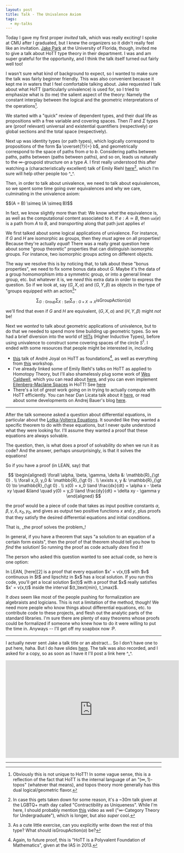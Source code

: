 ```yaml
---
layout: post
title: Talk - The Univalence Axiom
tags:
  - my-talks
---
```


Today I gave my first proper _invited_ talk, which was really exciting! 
I spoke at CMU after I graduated, but I knew the organizers so it didn't really
feel like an invitation. [Jake Park][3] at the University of Florida, though,
invited me to give a talk about HoTT type theory in their department. I was
and am super grateful for the opportunity, and I think the talk itself
turned out fairly well too!

I wasn't sure what kind of background to expect, so I wanted to make sure
the talk was fairly beginner friendly. This was also convenient because it
kept me in waters that I feel comfortable talking about. Jake requested I
talk about what HoTT (particularly univalence) is used for, so I tried to 
emphasize what is (to me) the salient aspect of the theory: Namely the
constant interplay between the logical and the geometric interpretations 
of the operations[^1].

We started with a "quick" review of dependent types, and their dual life
as propositions with a free variable and covering spaces. Then $\Pi$ and 
$\Sigma$ types are (proof relevant) universal and existential quantifiers
(respectively) or global sections and the total space (respectively). 

Next up was identity types (or path types), which logically correspond to
propositions of the form $a \overset{?}{=} b$, and geometrically correspond
to the space of paths from $a$ to $b$. Considering paths between paths,
paths between (paths between paths), and so on, leads us naturally to the
$\infty$-groupoid structure on a type $A$. I first really understood this
after watching a (characteristically excellent) talk of Emily Riehl 
[here][4][^2], which I'm sure will help other people too ^_^.

Then, in order to talk about univalence, we need to talk about equivalences,
so we spent some time going over equivalences and why we care, culminating in
the univalence axiom:

<div class=boxed markdown=1>
  $$(A = B) \simeq (A \simeq B)$$
</div>

In fact, we know slightly more than that: We know _what_ the equivalence is,
as well as the computational content associated to it. If $e : A \simeq B$,
then $\mathtt{ua}(e)$ is a path from $A$ to $B$, and _transporting_ along
that path just applies $e$!

We first talked about some logical applications of univalence. For instance,
if $G$ and $H$ are isomorphic as groups, then they _must_ agree on all 
properties! Because they're actually _equal_! There was a really great question
here about some "group theoretic" properties that can distinguish isomorphic
groups. For instance, two isomorphic groups acting on different objects. 

The way we resolve this is by noticing that, to talk about these "bonus properties",
we need to fix some bonus data about $G$. Maybe it's the data of a group 
homomorphism into a symmetric group, or into a general linear group, etc. but
whatever it is, we _need_ this extra data in order to express the question.
So if we look at, say $(G,X,\alpha)$ and $(G,Y,\beta)$ as objects in the type of
"groups equipped with an action[^4]" 

$$
\sum_{G : \text{Group}} 
\sum_{X : \text{Set}} 
\sum_{\alpha : G \times X \to X}
\text{isGroupAction($\alpha$)}
$$

we'll find that even if $G$ and $H$ are equivalent, 
$(G,X,\alpha)$ and $(H,Y,\beta)$ might _not_ be!

Next we _wanted_ to talk about geometric applications of univalence, but to
do that we needed to spend more time building up geometric types. So we had
a brief diversion into the world of [HITs][6] (Higher Inductive Types),
before using univalence to construct some covering spaces of the circle
$S^1$. I ended with some resources that people might be interested in,
including

 - [this][7] talk of André Joyal on HoTT as foundations[^3], as well as everything
  from [this][8] workshop.
 - I've already linked some of Emily Riehl's talks on HoTT as applied to Homotopy Theory,
     but I'll also shamelessly plug some work of [Wes Caldwell][9], which you
     can read about [here][10], and you can even implement 
     [Eilenberg-Maclane Spaces][12] in HoTT! See [here][13]
 - There's a lot of _great_ work going on in trying to actually compute with
     HoTT efficiently. You can hear Dan Licata talk about it [here][11],
     or read about some developments on Andrej Bauer's blog [here][14].

---

After the talk someone asked a question about differential equations, in 
particular about the [Lotka-Volterra Equations][1]. It sounded like they 
wanted a specific theorem to do with these equations, but I never quite 
understood what they were looking for. I'll assume they
wanted a proof that these equations are always solvable. 

The question, then, is what does a proof of solvability do when we run it as 
code? And the answer, perhaps unsurprisingly, is that it solves the equations!

So if you have a proof (in LEAN, say) that 

$$
\begin{aligned}
\forall \alpha, \beta, \gamma, \delta &: \mathbb{R}_{\gt 0} . \\
\forall x_0, y_0 &: \mathbb{R}_{\gt 0} . \\
\exists x, y &: \mathbb{R}_{\gt 0} \to \mathbb{R}_{\gt 0} . \\
x(0) = x_0 \land \frac{dx}{dt} = \alpha x - \beta xy \quad &\land \quad y(0) = y_0 \land \frac{dy}{dt} = \delta xy - \gamma y
\end{aligned}
$$

the proof would be a piece of code that takes as input
positive constants $\alpha, \beta, \gamma, \delta, x_0, y_0$,
and gives as output two positive functions $x$ and $y$, plus proofs that
they satisfy the desired differential equations and initial conditions.

<div class=boxed markdown=1>
That is, _the proof solves the problem_!
</div>

In general, if you have a theorem that says 
"a solution to an equation of a certain form exists", then the proof of that
theorem should tell you how to _find_ the solution! So running the proof as
code actually _does_ find it! 

The person who asked this question wanted to see actual code, so here is 
one option:

<div class=boxed markdown=1>
  In LEAN, [here][2] is a proof that every equation $x' = v(x,t)$ with $v$ continuous in $t$
  and lipschitz in $x$ has a local solution. If you run this code, you'll get a local solution
  $x(t)$ with a proof that $x$ really satisfies $x' = v(x,t)$ inside the interval
  $(t_\text{min}, t_\max)$.
</div>

It _does_ seem like most of the people pushing for formalization are 
algebraists and logicians. This is not a limitation of the method, though! 
We need more people who know things about differential equations, etc. to 
contribute code to these projects, and flesh out the analytic parts of the
standard libraries. I'm sure there are plenty of easy theorems whose proofs
could be formalized if someone who knew how to do it were willing to put the
time in. Anyways -- I'll get off my soapbox now :P.

---

I actually never sent Jake a talk title or an abstract... So I don't have
one to put here, haha. But I do have slides [here][15]. The talk was also
recorded, and I asked for a copy, so as soon as I have it I'll post a link here ^_^.

<iframe width="560" height="315" src="https://www.youtube.com/embed/Rwy1TIkFZ8w" title="YouTube video player" frameborder="0" allow="accelerometer; autoplay; clipboard-write; encrypted-media; gyroscope; picture-in-picture" allowfullscreen></iframe>

---

[^1]: 
    Obviously this is not unique to HoTT! In some vague sense, this is a 
    reflection of the fact that HoTT is the internal language of an 
    "$(\infty,1)$-topos" (whatever that means), and topos theory more generally 
    has this dual logical/geometric flavor.

[^2]: 
    In case this gets taken down for some reason, it's a ~30m talk given
    at the LGBTQ+ math day called "Contractibility as Uniqueness". While I'm here,
    I should probably mention [this][5] video as well 
    ("$\infty$-Category Theory for Undergraduate"), which is longer, but also
    _super_ cool.

[^3]: 
    Again, to future proof, this is "HoTT is a Polyvalent Foundation of Mathematics",
    given at the IAS in 2013.

[^4]:
    As a cute little exercise, can you explicitly write down the rest of this
    type? What should $\text{isGroupAction}(\alpha)$ be?


[1]: https://en.wikipedia.org/wiki/Lotka%E2%80%93Volterra_equations
[2]: https://leanprover-community.github.io/mathlib_docs/analysis/ODE/picard_lindelof.html#top
[3]: https://people.clas.ufl.edu/j-park1/
[4]: https://www.youtube.com/watch?v=X2kNt0ARVeI
[5]: https://www.youtube.com/watch?v=A6hXn6QCu0k
[6]: https://ncatlab.org/nlab/show/higher+inductive+type
[7]: https://www.youtube.com/watch?v=TI-v4QoiEl0
[8]: https://hott-uf.github.io/2021/
[9]: https://www.andrew.cmu.edu/user/wcaldwel/
[10]: https://cmu-hott.github.io/grad-workshop-2021-files/slides-caldwell.pdf
[11]: https://www.youtube.com/watch?v=j5RIZAzooAg
[12]: https://en.wikipedia.org/wiki/Eilenberg%E2%80%93MacLane_spaceh
[13]: https://homotopytypetheory.org/2014/04/15/eilenberg-maclane-spaces-in-hott/
[14]: http://math.andrej.com/
[15]: /assets/docs/univalence-talk/univalence.pdf

